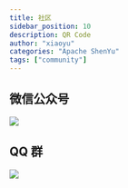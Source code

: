 ```yaml
---
title: 社区
sidebar_position: 10
description: QR Code
author: "xiaoyu"
categories: "Apache ShenYu"
tags: ["community"]
---
```


## 微信公众号

![](/img/qrcode/WechatIMG127.jpeg)

## QQ 群

![](/img/community/qq_group.jpg)
